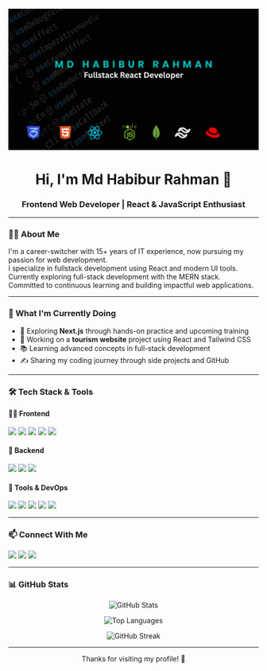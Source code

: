 
<!-- Banner Image -->
<p align="center">
  <img src="https://github.com/md-habib-rahman/md-habib-rahman/blob/main/github%20banner%20md%20habibur%20rahman.png" alt="Banner" />
</p>

<!-- Name & Designation -->
<h1 align="center">Hi, I'm Md Habibur Rahman 👋</h1>
<h3 align="center">Frontend Web Developer | React & JavaScript Enthusiast</h3>

---

<!-- About Me -->
### 👨‍💻 About Me

I'm a career-switcher with 15+ years of IT experience, now pursuing my passion for web development.  
I specialize in fullstack development using React and modern UI tools. 
Currently exploring full-stack development with the MERN stack.  
Committed to continuous learning and building impactful web applications.

---

<!-- Current Activities -->
### 🚀 What I'm Currently Doing

- 🌱 Exploring **Next.js** through hands-on practice and upcoming training  
- 💼 Working on a **tourism website** project using React and Tailwind CSS  
- 📚 Learning advanced concepts in full-stack development  
- ✍️ Sharing my coding journey through side projects and GitHub

---

<!-- Skills Section -->
### 🛠️ Tech Stack & Tools

#### 👨‍🎨 Frontend
<p>
  <img src="https://img.shields.io/badge/-HTML5-E34F26?style=flat&logo=html5&logoColor=white" />
  <img src="https://img.shields.io/badge/-CSS3-1572B6?style=flat&logo=css3&logoColor=white" />
  <img src="https://img.shields.io/badge/-TailwindCSS-38B2AC?style=flat&logo=tailwind-css&logoColor=white" />
  <img src="https://img.shields.io/badge/-JavaScript-F7DF1E?style=flat&logo=javascript&logoColor=black" />
  <img src="https://img.shields.io/badge/-React-61DAFB?style=flat&logo=react&logoColor=black" />
</p>

#### 🧠 Backend
<p>
  <img src="https://img.shields.io/badge/-Node.js-339933?style=flat&logo=node.js&logoColor=white" />
  <img src="https://img.shields.io/badge/-Express.js-000000?style=flat&logo=express&logoColor=white" />
  <img src="https://img.shields.io/badge/-MongoDB-47A248?style=flat&logo=mongodb&logoColor=white" />
</p>

#### 🧰 Tools & DevOps
<p>
  <img src="https://img.shields.io/badge/Linux-FCC624?style=flat&logo=linux&logoColor=black" />
  <img src="https://img.shields.io/badge/-Git-F05032?style=flat&logo=git&logoColor=white" />
  <img src="https://img.shields.io/badge/-VSCode-007ACC?style=flat&logo=visual-studio-code&logoColor=white" />
  <img src="https://img.shields.io/badge/-GitHub-181717?style=flat&logo=github&logoColor=white" />
  <img src="https://img.shields.io/badge/-Postman-FF6C37?style=flat&logo=postman&logoColor=white" />
</p>

---

<!-- Social Links -->
### 📫 Connect With Me

<p>
  <a href="https://github.com/your-username"><img src="https://img.shields.io/badge/-GitHub-181717?style=flat&logo=github&logoColor=white" /></a>
  <a href="https://www.linkedin.com/in/your-linkedin-profile/"><img src="https://img.shields.io/badge/-LinkedIn-0077B5?style=flat&logo=linkedin&logoColor=white" /></a>
  <a href="https://twitter.com/your-twitter-handle"><img src="https://img.shields.io/badge/-Twitter-1DA1F2?style=flat&logo=twitter&logoColor=white" /></a>
</p>

---

<!-- GitHub Stats -->
### 📊 GitHub Stats

<p align="center">
  <img src="https://github-readme-stats.vercel.app/api?username=your-username&show_icons=true&theme=default" alt="GitHub Stats" />
</p>

<p align="center">
  <img src="https://github-readme-stats.vercel.app/api/top-langs/?username=your-username&layout=compact" alt="Top Languages" />
</p>

<p align="center">
  <img src="https://github-readme-streak-stats.herokuapp.com/?user=your-username" alt="GitHub Streak" />
</p>

---

<!-- Footer -->
<p align="center">Thanks for visiting my profile! 🙏</p>
